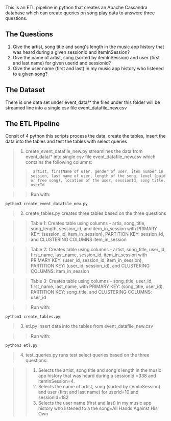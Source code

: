 This is an ETL pipeline in python that creates an Apache Cassandra database which can create queries on song 
play data to answere three questions.

## The Questions
1. Give the artist, song title and song's length in the music app history that was heard during a 
    given sessionId and itemInSession?
2. Give the name of artist, song (sorted by itemInSession) and user (first and last name) for given userid and sessionid?
3. Give the user name (first and last) in my music app history who listened to a given song?

## The Dataset
There is one data set under event_data/* the files under this folder will be streamed line into a single csv file 
event_datafile_new.csv

## The ETL Pipeline
Consit of 4 python this scripts process the data, create the tables, insert the data into the tables and test the tables with
select queries

> 1. create_event_datafile_new.py streamlines the data from event_data/* into single csv file event_datafile_new.csv which 
      contains the following columns:
>>      artist, firstName of user, gender of user, item number in session, last name of user, length of the song, level (paid or free song), location of the user, sessionId, song title, userId

>>  Run with:

```
python3 create_event_datafile_new.py
```


> 2. create_tables.py creates three tables based on the three questions

>> Table 1: Creates table using columns - artis, song_title, song_length, session_id, and item_in_session
>> with PRIMARY KEY: (session_id, item_in_session), PARTITION KEY: session_id, and CLUSTERING COLUMNS item_in_session

>> Table 2: Creates table using columns - artist, song_title, user_id, first_name, last_name, session_id, item_in_session
>> with PRIMARY KEY: (user_id, session_id, item_in_session), PARTITION KEY: (user_id, session_id), and CLUSTERING COLUMNS:  item_in_session

>> Table 3: Creates table using columns - song_title, user_id, first_name, last_name,
>> with PRIMARY KEY: (song_title, user_id), PARTITION KEY: song_title, and CLUSTERING COLUMNS: user_id

>>  Run with:

```
python3 create_tables.py
```

> 3. etl.py insert data into the tables from event_datafile_new.csv

>> Run with:

```
python3 etl.py
```

> 4. test_queries.py runs test select queries based on the three questions:

>> 1. Selects the artist, song title and song's length in the music app history that was heard during a 
     sessionId =338 and itemInSession=4.
>> 2. Selects the name of artist, song (sorted by itemInSession) and user (first and last name) for userid=10 and sessionid=182
>> 3. Selects the user name (first and last) in my music app history who listened to a the song=All Hands Against His Own


